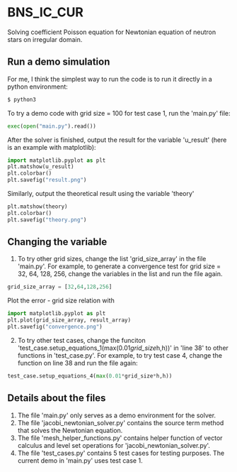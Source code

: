 # BNS_IC_CUR
Solving coefficient Poisson equation for Newtonian equation of neutron stars on irregular domain.

## Run a demo simulation
For me, I think the simplest way to run the code is to run it directly in a python environment:
```bash
$ python3
```
To try a demo code with grid size = 100 for test case 1, run the 'main.py' file:
```python
exec(open("main.py").read()) 
```

After the solver is finished, output the result for the variable 'u_result' (here is an example with matplotlib):
```python
import matplotlib.pyplot as plt
plt.matshow(u_result)
plt.colorbar()
plt.savefig("result.png")
```

Similarly, output the theoretical result using the variable 'theory'
```python
plt.matshow(theory)
plt.colorbar()
plt.savefig("theory.png")
```

## Changing the variable
1. To try other grid sizes, change the list 'grid_size_array' in the file 'main.py'. For example, to generate a convergence test
    for grid size = 32, 64, 128, 256, change the variables in the list and run the file again.
```python
grid_size_array = [32,64,128,256]
```
Plot the error - grid size relation with
```python
import matplotlib.pyplot as plt
plt.plot(grid_size_array, result_array)
plt.savefig("convergence.png")
```
2. To try other test cases, change the funciton 'test_case.setup_equations_1(max(0.01*grid_size*h,h))' in 'line 38' to other functions in 'test_case.py'.
    For example, to try test case 4, change the function on line 38 and run the file again:
```python
test_case.setup_equations_4(max(0.01*grid_size*h,h))
```

## Details about the files
1. The file 'main.py' only serves as a demo environment for the solver.
2. The file 'jacobi_newtonian_solver.py' contains the source term method that solves the Newtonian equation.
3. The file 'mesh_helper_functions.py' contains helper function of vector calculus and level set operations for 'jacobi_newtonian_solver.py'.
4. The file 'test_cases.py' contains 5 test cases for testing purposes. The current demo in 'main.py' uses test case 1.